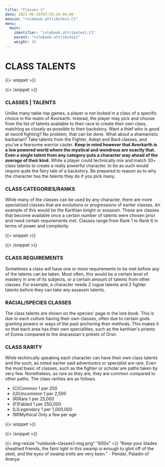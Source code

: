 ```yaml
---
title: "Classes 1"
date: 2021-06-28T07:55:34-04:00
menuid: "rulebook.attributes1.C1"
menu:
  main:
    identifier: "rulebook.attributes1.C1"
    parent: "rulebook.attributes1"
    weight: 16
---
```


# CLASS TALENTS

{{< snippet >}}<div class="bookpage-columns"><div class="bookpage-column">{{< /snippet >}}

### CLASSES | TALENTS
Unlike many table-top games, a player is not locked in a class of a specific
choice in the realm of Avorkarth. Instead, the player may pick and choose from
the list of talents available to their race to create their own class,
matching as closely as possible to their backstory. Want a thief who is good at
sword fighting? No problem, that can be done. What about a shamanistic barbarian?
Take talents from the Fighter, Adept and Bard classes, and you've a fearsome
warrior caster.
**Keep in mind however that Avorkarth is a low powered world
where the mystical and wondrous are exactly that. Even a single talent from any
category puts a character way ahead of the average of their kind.**
While a player could technically mix and match 30+ class talents to create a
really powerful character, to be as such would require quite the fairy tale of
a backstory. Be prepared to reason as to why the character has the talents they
do if you pick many.

### CLASS CATEGORIES/RANKS
While many of the classes can be used by any character, there are more
specialized classes that are evolutions or progressions of earlier classes.
An example of this would be the Karthian knight or assassin. These are classes
that become available once a certain number of talents were chosen prior and
need certain requirements met. Classes range from Rank 1 to Rank 6 in terms
of power and complexity

{{< snippet >}}</div><div class="bookpage-column">{{< /snippet >}}

### CLASS REQUIREMENTS
Sometimes a class will have one or more requirements to be met before any of the
talents can be taken. Most often, this would be a certain level of mastery in one
of its subjects, or a certain amount of talents from other classes. For example,
a character needs 2 rogue talents and 2 fighter talents before they can take any
assassin talents.

### RACIAL/SPECIES CLASSES
The class talents are shown on the species' page in the lore book. This is due
to each culture having their own classes, often due to certain gods granting
powers or ways of the past anchoring their methods. This makes it so that each
area has their own specialities, such as the karthian's priests of Eonna compared
to the sharassian's priests of Orsir.

### CLASS RARITY
While techincally speaking each character can have their own class talents and
the such, as noted earlier said adventurers or specialist are rare. Even the
most basic of classes, such as the fighter or scholar are paths taken by very few.
Nonetheless, as rare as they are, they are common compared to other paths.
The class rarities are as follows.
* (C)Common 1 per 250
* (U)Uncommon 1 per 2,500
* (R)Rare 1 per 25,000
* (F)Fabled 1 per 250,000
* (L)Legendary 1 per 1,000,000
* (M)Mythical Only a few per age


{{< snippet >}}</div></div>{{< /snippet >}}

{{< img-resize "rulebook-classes1-img.png" "600x" >}}
“Keep your blades sheathed friends, the faint light in this swamp is enough to glint off of the steel, and the eyes of
swamp trolls are very keen.” - Pendar, Paladin of Arenya
